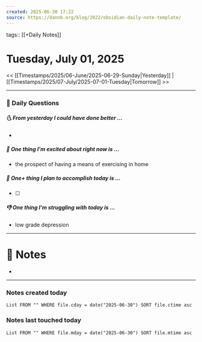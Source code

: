 ```yaml
---
created: 2025-06-30 17:22
source: https://dannb.org/blog/2022/obsidian-daily-note-template/
---
```

tags:: [[+Daily Notes]]

# Tuesday, July 01, 2025

<< [[Timestamps/2025/06-June/2025-06-29-Sunday|Yesterday]] | [[Timestamps/2025/07-July/2025-07-01-Tuesday|Tomorrow]] >>

---
### 📅 Daily Questions
##### 🌜 From yesterday I could have done better … 
- 

##### 🙌 One thing I'm excited about right now is …
- the prospect of having a means of exercising in home

##### 🚀 One+ thing I plan to accomplish today is …
- [ ] 

##### 👎 One thing I'm struggling with today is …
- low grade depression

---
# 📝 Notes
- 

---
### Notes created today
```dataview
List FROM "" WHERE file.cday = date("2025-06-30") SORT file.ctime asc
```

### Notes last touched today
```dataview
List FROM "" WHERE file.mday = date("2025-06-30") SORT file.mtime asc
```

